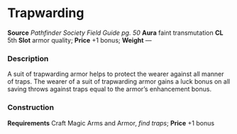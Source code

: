 ﻿---
name: "Trapwarding"
type: ['armor_quality']
price: "+1 bonus"
description: |
  "A suit of trapwarding armor helps to protect the wearer against all manner of traps. The wearer of a suit of trapwarding armor gains a luck bonus on all saving throws against traps equal to the armor’s enhancement bonus."
---

#  Trapwarding

**Source** _Pathfinder Society Field Guide pg. 50_
**Aura** faint transmutation **CL** 5th
**Slot** armor quality; **Price** +1 bonus; **Weight** —

### Description

A suit of trapwarding armor helps to protect the wearer against all manner of traps. The wearer of a suit of trapwarding armor gains a luck bonus on all saving throws against traps equal to the armor’s enhancement bonus.

### Construction

**Requirements** Craft Magic Arms and Armor, _find traps_; **Price** +1 bonus